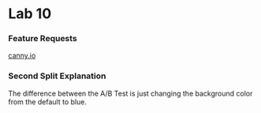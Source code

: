 # Lab 10

### Feature Requests
[canny.io](https://cse110-lab10-ajayboot.canny.io/)

### Second Split Explanation
The difference between the A/B Test is just changing the background color from the default to blue.